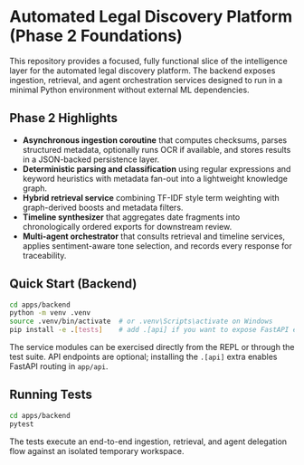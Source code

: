 # Automated Legal Discovery Platform (Phase 2 Foundations)

This repository provides a focused, fully functional slice of the intelligence layer for the automated legal discovery platform. The backend exposes ingestion, retrieval, and agent orchestration services designed to run in a minimal Python environment without external ML dependencies.

## Phase 2 Highlights

- **Asynchronous ingestion coroutine** that computes checksums, parses structured metadata, optionally runs OCR if available, and stores results in a JSON-backed persistence layer.
- **Deterministic parsing and classification** using regular expressions and keyword heuristics with metadata fan-out into a lightweight knowledge graph.
- **Hybrid retrieval service** combining TF-IDF style term weighting with graph-derived boosts and metadata filters.
- **Timeline synthesizer** that aggregates date fragments into chronologically ordered exports for downstream review.
- **Multi-agent orchestrator** that consults retrieval and timeline services, applies sentiment-aware tone selection, and records every response for traceability.

## Quick Start (Backend)

```bash
cd apps/backend
python -m venv .venv
source .venv/bin/activate  # or .venv\Scripts\activate on Windows
pip install -e .[tests]    # add .[api] if you want to expose FastAPI endpoints
```

The service modules can be exercised directly from the REPL or through the test suite. API endpoints are optional; installing the `.[api]` extra enables FastAPI routing in `app/api`.

## Running Tests

```bash
cd apps/backend
pytest
```

The tests execute an end-to-end ingestion, retrieval, and agent delegation flow against an isolated temporary workspace.
